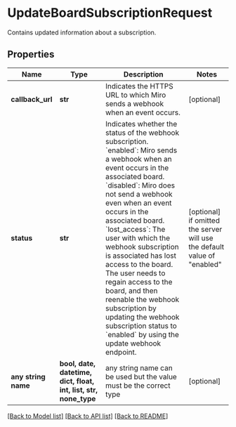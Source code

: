 # UpdateBoardSubscriptionRequest

Contains updated information about a subscription.

## Properties
Name | Type | Description | Notes
------------ | ------------- | ------------- | -------------
**callback_url** | **str** | Indicates the HTTPS URL to which Miro sends a webhook when an event occurs. | [optional] 
**status** | **str** | Indicates whether the status of the webhook subscription. &#x60;enabled&#x60;: Miro sends a webhook when an event occurs in the associated board. &#x60;disabled&#x60;: Miro does not send a webhook even when an event occurs in the associated board. &#x60;lost_access&#x60;: The user with which the webhook subscription is associated has lost access to the board. The user needs to regain access to the board, and then reenable the webhook subscription by updating the webhook subscription status to &#x60;enabled&#x60; by using the update webhook endpoint. | [optional]  if omitted the server will use the default value of "enabled"
**any string name** | **bool, date, datetime, dict, float, int, list, str, none_type** | any string name can be used but the value must be the correct type | [optional]

[[Back to Model list]](../README.md#documentation-for-models) [[Back to API list]](../README.md#documentation-for-api-endpoints) [[Back to README]](../README.md)


